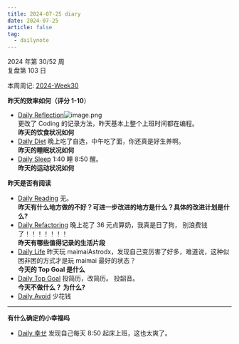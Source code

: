 ```yaml
---
title: 2024-07-25 diary
date: 2024-07-25
article: false
tag:
  - dailynote
---
```

  
2024 年第 30/52 周  
复盘第 103 日

本周周记: [2024-Week30](2024-Week30)

**昨天的效率如何（评分 1-10**）
- [Daily Reflection](../../10IMYMEMINE/Day/Daily%20Reflection)![image.png](https://oss.naglfar28.com/naglfar28/202407250918722.png)  
更改了 Coding 的记录方法，昨天基本上整个上班时间都在编程。  
**昨天的饮食状况如何**
- [Daily Diet](../../10IMYMEMINE/Day/Daily%20Diet) 晚上吃了自选，中午吃了面，你还真是好生养啊。  
**昨天的睡眠状况如何**
- [Daily Sleep](../../10IMYMEMINE/Day/Daily%20Sleep) 1:40 睡 8:50 醒。  
**昨天的运动状况如何**

**昨天是否有阅读** 
- [Daily Reading](../../10IMYMEMINE/Day/Daily%20Reading) 无。  
**昨天有什么地方做的不好？可进一步改进的地方是什么？具体的改进计划是什么?**
- [Daily Refactoring](../../10IMYMEMINE/Day/Daily%20Refactoring) 晚上花了 36 元点算奶，我真是日了狗， 别浪费钱了！！！！！！！  
**昨天有哪些值得记录的生活片段**  
- [Daily Life](../../10IMYMEMINE/Day/Daily%20Life) 昨天玩 maimaiAstrodx，发现自己变厉害了好多，难道说，这种似困非困的方式才是玩 maimai 最好的状态？  
**今天的 Top Goal 是什么**  
- [Daily Top Goal](../../10IMYMEMINE/Day/Daily%20Top%20Goal) 投简历，改简历。 投韶音。  
**今天不做什么？ 为什么?**  
- [Daily Avoid](../../10IMYMEMINE/Day/Daily%20Avoid) 少花钱

---
**有什么确定的小幸福吗**
- [Daily 幸せ](../../10IMYMEMINE/Day/Daily%20幸せ) 发现自己每天 8:50 起床上班，这也太爽了。